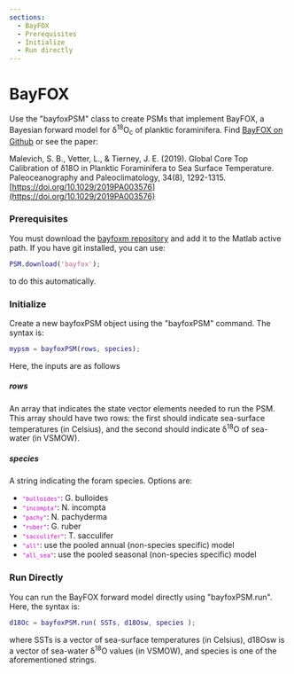 ```yaml
---
sections:
  - BayFOX
  - Prerequisites
  - Initialize
  - Run directly
---
```


# BayFOX

Use the "bayfoxPSM" class to create PSMs that implement BayFOX, a Bayesian forward model for δ<sup>18</sup>O<sub>c</sub> of planktic foraminifera. Find [BayFOX on Github](https://github.com/jesstierney/bayfoxm) or see the paper:

 Malevich, S. B., Vetter, L., & Tierney, J. E. (2019). Global Core Top Calibration of δ18O in Planktic Foraminifera to Sea Surface Temperature. Paleoceanography and Paleoclimatology, 34(8), 1292-1315. [https://doi.org/10.1029/2019PA003576](https://doi.org/10.1029/2019PA003576)

### Prerequisites

You must download the [bayfoxm repository](https://github.com/jesstierney/bayfoxm) and add it to the Matlab active path. If you have git installed, you can use:
```matlab
PSM.download('bayfox');
```
to do this automatically.

### Initialize
Create a new bayfoxPSM object using the "bayfoxPSM" command. The syntax is:
```matlab
mypsm = bayfoxPSM(rows, species);
```
Here, the inputs are as follows

##### rows
An array that indicates the state vector elements needed to run the PSM. This array should have two rows: the first should indicate sea-surface temperatures (in Celsius), and the second should indicate δ<sup>18</sup>O of sea-water (in VSMOW).

##### species
A string indicating the foram species. Options are:

* <code><span style="color:#cc00cc;font-size:0.875em">"bulloides"</span></code>: G. bulloides
* <code><span style="color:#cc00cc;font-size:0.875em">"incompta"</span></code>: N. incompta
* <code><span style="color:#cc00cc;font-size:0.875em">"pachy"</span></code>: N. pachyderma
* <code><span style="color:#cc00cc;font-size:0.875em">"ruber"</span></code>: G. ruber
* <code><span style="color:#cc00cc;font-size:0.875em">"sacculifer"</span></code>: T. sacculifer
* <code><span style="color:#cc00cc;font-size:0.875em">"all"</span></code>: use the pooled annual (non-species specific) model
* <code><span style="color:#cc00cc;font-size:0.875em">"all_sea"</span></code>: use the pooled seasonal (non-species specific) model

### Run Directly

You can run the BayFOX forward model directly using "bayfoxPSM.run". Here, the syntax is:
```matlab
d18Oc = bayfoxPSM.run( SSTs, d18Osw, species );
```
where SSTs is a vector of sea-surface temperatures (in Celsius), d18Osw is a vector of sea-water δ<sup>18</sup>O values (in VSMOW), and species is one of the aforementioned strings.
